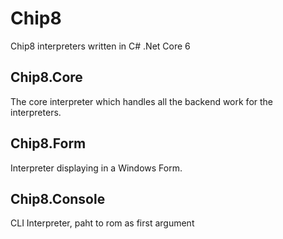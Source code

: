 # Chip8

Chip8 interpreters written in C# .Net Core 6

## Chip8.Core

The core interpreter which handles all the backend work for the interpreters.

## Chip8.Form

Interpreter displaying in a Windows Form.

## Chip8.Console

CLI Interpreter, paht to rom as first argument
